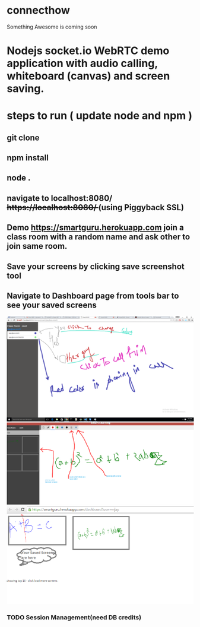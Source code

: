 # connecthow
Something Awesome is coming soon
# Nodejs socket.io WebRTC demo application with audio calling, whiteboard (canvas) and screen saving. 
# steps to run ( update node and npm )
## git clone
## npm install
## node .
## navigate to localhost:8080/ <strike>https://localhost:8080/ </strike> (using Piggyback SSL)
## <bold>Demo</bold> https://smartguru.herokuapp.com  join a class room with a random name and ask other to join same room.
## Save your screens by clicking save screenshot tool
## Navigate to Dashboard page from tools bar to see your saved screens

![alt tag](https://raw.githubusercontent.com/vijay22uk/connecthow/master/screen/Untitled2.png)
![alt tag](https://raw.githubusercontent.com/vijay22uk/connecthow/master/screen/new.png)
![alt tag](https://raw.githubusercontent.com/vijay22uk/connecthow/master/screen/dash.png)


### TODO Session Management(need DB credits)
